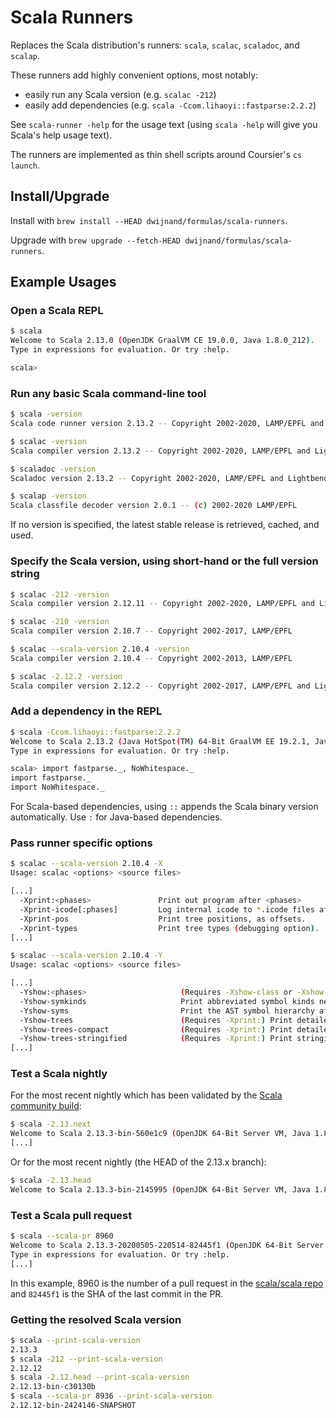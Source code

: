 # Scala Runners

Replaces the Scala distribution's runners: `scala`, `scalac`, `scaladoc`, and `scalap`.

These runners add highly convenient options, most notably:

* easily run any Scala version (e.g. `scalac -212`)
* easily add dependencies (e.g. `scala -Ccom.lihaoyi::fastparse:2.2.2`)

See `scala-runner -help` for the usage text (using `scala -help` will give you Scala's help usage text).

The runners are implemented as thin shell scripts around Coursier's `cs launch`.

## Install/Upgrade

Install with `brew install --HEAD dwijnand/formulas/scala-runners`.

Upgrade with `brew upgrade --fetch-HEAD dwijnand/formulas/scala-runners`.

## Example Usages

### Open a Scala REPL

```bash
$ scala
Welcome to Scala 2.13.0 (OpenJDK GraalVM CE 19.0.0, Java 1.8.0_212).
Type in expressions for evaluation. Or try :help.

scala>
```

### Run any basic Scala command-line tool

```bash
$ scala -version
Scala code runner version 2.13.2 -- Copyright 2002-2020, LAMP/EPFL and Lightbend, Inc.

$ scalac -version
Scala compiler version 2.13.2 -- Copyright 2002-2020, LAMP/EPFL and Lightbend, Inc.

$ scaladoc -version
Scaladoc version 2.13.2 -- Copyright 2002-2020, LAMP/EPFL and Lightbend, Inc.

$ scalap -version
Scala classfile decoder version 2.0.1 -- (c) 2002-2020 LAMP/EPFL
```

If no version is specified, the latest stable release is retrieved, cached, and used.

### Specify the Scala version, using short-hand or the full version string

```bash
$ scalac -212 -version
Scala compiler version 2.12.11 -- Copyright 2002-2020, LAMP/EPFL and Lightbend, Inc.

$ scalac -210 -version
Scala compiler version 2.10.7 -- Copyright 2002-2017, LAMP/EPFL

$ scalac --scala-version 2.10.4 -version
Scala compiler version 2.10.4 -- Copyright 2002-2013, LAMP/EPFL

$ scalac -2.12.2 -version
Scala compiler version 2.12.2 -- Copyright 2002-2017, LAMP/EPFL and Lightbend, Inc.
```

### Add a dependency in the REPL

```bash
$ scala -Ccom.lihaoyi::fastparse:2.2.2
Welcome to Scala 2.13.2 (Java HotSpot(TM) 64-Bit GraalVM EE 19.2.1, Java 1.8.0_231).
Type in expressions for evaluation. Or try :help.

scala> import fastparse._, NoWhitespace._
import fastparse._
import NoWhitespace._
```

For Scala-based dependencies, using `::` appends the Scala binary version automatically. Use `:` for Java-based dependencies.

### Pass runner specific options

```bash
$ scalac --scala-version 2.10.4 -X
Usage: scalac <options> <source files>

[...]
  -Xprint:<phases>               Print out program after <phases>
  -Xprint-icode[:phases]         Log internal icode to *.icode files after <phases> (default: icode)
  -Xprint-pos                    Print tree positions, as offsets.
  -Xprint-types                  Print tree types (debugging option).
[...]

$ scalac --scala-version 2.10.4 -Y
Usage: scalac <options> <source files>

[...]
  -Yshow:<phases>                     (Requires -Xshow-class or -Xshow-object) Show after <phases>
  -Yshow-symkinds                     Print abbreviated symbol kinds next to symbol names.
  -Yshow-syms                         Print the AST symbol hierarchy after each phase.
  -Yshow-trees                        (Requires -Xprint:) Print detailed ASTs in formatted form.
  -Yshow-trees-compact                (Requires -Xprint:) Print detailed ASTs in compact form.
  -Yshow-trees-stringified            (Requires -Xprint:) Print stringifications along with detailed ASTs.
[...]
```

### Test a Scala nightly

For the most recent nightly which has been validated by the [Scala community build](https://github.com/scala/community-build):

```bash
$ scala -2.13.next
Welcome to Scala 2.13.3-bin-560e1c9 (OpenJDK 64-Bit Server VM, Java 1.8.0_252).
[...]
```

Or for the most recent nightly (the HEAD of the 2.13.x branch):

```bash
$ scala -2.13.head
Welcome to Scala 2.13.3-bin-2145995 (OpenJDK 64-Bit Server VM, Java 1.8.0_252).
```

### Test a Scala pull request

```bash
$ scala --scala-pr 8960
Welcome to Scala 2.13.3-20200505-220514-82445f1 (OpenJDK 64-Bit Server VM, Java 1.8.0_252).
Type in expressions for evaluation. Or try :help.
[...]
```

In this example, 8960 is the number of a pull request in the [scala/scala repo](https://github.com/scala/scala/pulls) and  `82445f1` is the SHA of the last commit in the PR.

### Getting the resolved Scala version

```bash
$ scala --print-scala-version
2.13.3
$ scala -212 --print-scala-version
2.12.12
$ scala -2.12.head --print-scala-version
2.12.13-bin-c30130b
$ scala --scala-pr 8936 --print-scala-version
2.12.12-bin-2424146-SNAPSHOT
```
